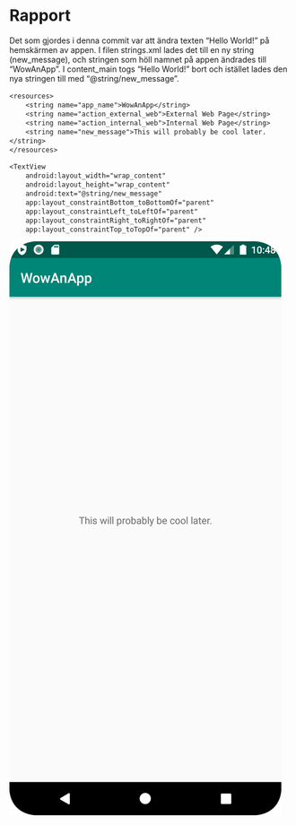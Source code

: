 
# Rapport

Det som gjordes i denna commit var att ändra texten “Hello World!” på hemskärmen av appen. I filen strings.xml lades det till en ny string (new_message), och stringen som höll namnet på appen ändrades till “WowAnApp”.
I content_main togs “Hello World!” bort och istället lades den nya stringen till med “@string/new_message”.

```
<resources>
    <string name="app_name">WowAnApp</string>
    <string name="action_external_web">External Web Page</string>
    <string name="action_internal_web">Internal Web Page</string>
    <string name="new_message">This will probably be cool later.</string>
</resources>
```
```
<TextView
    android:layout_width="wrap_content"
    android:layout_height="wrap_content"
    android:text="@string/new_message"
    app:layout_constraintBottom_toBottomOf="parent"
    app:layout_constraintLeft_toLeftOf="parent"
    app:layout_constraintRight_toRightOf="parent"
    app:layout_constraintTop_toTopOf="parent" />
```

![](Screenshot_newmessage.png)